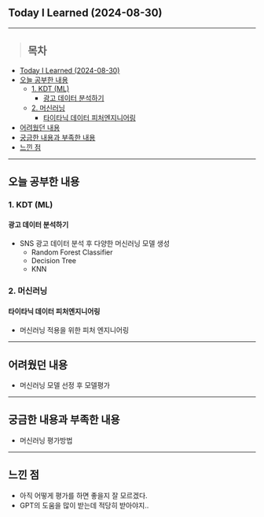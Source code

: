 ## Today I Learned (2024-08-30)
---
> ## 목차
- [Today I Learned (2024-08-30)](#today-i-learned-2024-08-30)
- [오늘 공부한 내용](#오늘-공부한-내용)
  - [1. KDT (ML)](#1-kdt-ml)
    - [광고 데이터 분석하기](#광고-데이터-분석하기)
  - [2. 머신러닝](#2-머신러닝)
    - [타이타닉 데이터 피처엔지니어링](#타이타닉-데이터-피처엔지니어링)
- [어려웠던 내용](#어려웠던-내용)
- [궁금한 내용과 부족한 내용](#궁금한-내용과-부족한-내용)
- [느낀 점](#느낀-점)
---

## 오늘 공부한 내용
### 1. KDT (ML)
#### 광고 데이터 분석하기
- SNS 광고 데이터 분석 후 다양한 머신러닝 모델 생성
  - Random Forest Classifier
  - Decision Tree
  - KNN

### 2. 머신러닝
#### 타이타닉 데이터 피처엔지니어링
- 머신러닝 적용을 위한 피처 엔지니어링
---
## 어려웠던 내용
- 머신러닝 모델 선정 후 모델평가
---
## 궁금한 내용과 부족한 내용
- 머신러닝 평가방법
---
## 느낀 점
- 아직 어떻게 평가를 하면 좋을지 잘 모르겠다.
- GPT의 도움을 많이 받는데 적당히 받아야지..

<!-- <img src="이미지 주소" width="100%" height="100%"/> -->
